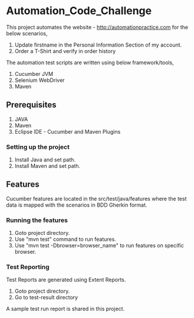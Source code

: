 # Automation_Code_Challenge

This project automates the website -  http://automationpractice.com for the below scenarios,

1. Update firstname in the Personal Information Section of my account.
2. Order a T-Shirt and verify in order history

The automation test scripts are written using below framework/tools,

1. Cucumber JVM
2. Selenium WebDriver
3. Maven

## Prerequisites

1. JAVA
2. Maven
3. Eclipse IDE - Cucumber and Maven Plugins

### Setting up the project

1. Install Java and set path.
2. Install Maven and set path.

## Features
Cucumber features are located in the src/test/java/features where the test data is mapped with the scenarios in BDD Gherkin format.

### Running the features 

1. Goto project directory.
2. Use "mvn test" command to run features.
3. Use "mvn test -Dbrowser=browser_name" to run features on specific browser.

### Test Reporting

Test Reports are generated using Extent Reports.

1. Goto project directory.
2. Go to test-result directory

A sample test run report is shared in this project.
